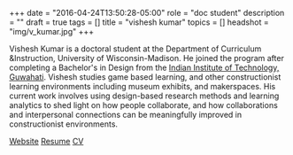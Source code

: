 +++
date = "2016-04-24T13:50:28-05:00"
role = "doc student"
description = ""
draft = true
tags = []
title = "vishesh kumar"
topics = []
headshot = "img/v_kumar.jpg"
+++

Vishesh Kumar is a doctoral student at the Department of Curriculum &Instruction, University of Wisconsin-Madison. He joined the program after completing a Bachelor's in Design from the [Indian Institute of Technology, Guwahati](http://iitg.ac.in/). Vishesh studies game based learning, and other constructionist learning environments including museum exhibits, and makerspaces. His current work involves using design-based research methods and learning analytics to shed light on how people collaborate, and how collaborations and interpersonal connections can be meaningfully improved in constructionist environments.

[Website](http://visheshk.net) 
[Resume](http://visheshk.net/Vishesh_Kumar-Resume.pdf)
[CV](http://visheshk.net/vishesh_kumar-cv.docx)